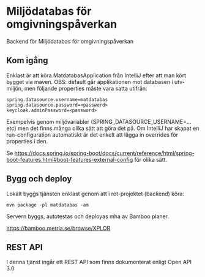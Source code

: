 # Miljödatabas för omgivningspåverkan
Backend för Miljödatabas för omgivningspåverkan

## Kom igång
Enklast är att köra MatdatabasApplication från IntelliJ efter att man kört bygget via maven. OBS: default går applikationen mot 
databasen i utv-miljön, men följande properties måste vara satta utifrån:

    spring.datasource.username=matdatabas
    spring.datasource.password=<password>
    keycloak.adminPassword=<password>

Exempelvis genom miljövariabler (SPRING_DATASOURCE_USERNAME=... etc) men det finns många
olika sätt att göra det på. Om IntelliJ har skapat en run-configuration automatiskt är det enkelt att
lägga in overrides för properties i den.

Se https://docs.spring.io/spring-boot/docs/current/reference/html/spring-boot-features.html#boot-features-external-config
för olika sätt.

## Bygg och deploy
Lokalt byggs tjänsten enklast genom att i rot-projektet (backend) köra:

    mvn package -pl matdatabas -am

Servern byggs, autotestas och deployas mha av Bamboo planer.

https://bamboo.metria.se/browse/XPLOR

## REST API
I denna tjänst ingår ett REST API som finns dokumenterat enligt Open API 3.0
